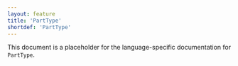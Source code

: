 ```yaml
---
layout: feature
title: 'PartType'
shortdef: 'PartType'
---
```


This document is a placeholder for the language-specific documentation
for `PartType`.
